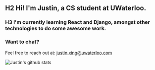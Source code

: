 ## H2 Hi! I'm Justin, a CS student at UWaterloo.

### H3 I'm currently learning **React and Django**, amongst other technologies to do some awesome work.

### Want to chat?
Feel free to reach out at: justin.xing@uwaterloo.com

![Justin's github stats](https://github-readme-stats.vercel.app/api?username=justin-xing)
